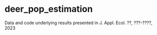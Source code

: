 # deer_pop_estimation
Data and code underlying results presented in J. Appl. Ecol. ??, ???-????, 2023
